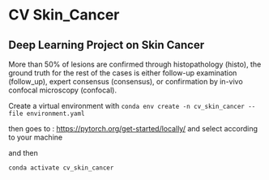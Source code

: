 # CV Skin_Cancer
## Deep Learning Project on Skin Cancer

More than 50% of lesions are confirmed through histopathology (histo), the ground truth for the rest of the cases is either follow-up examination (follow_up), expert consensus (consensus), or confirmation by in-vivo confocal microscopy (confocal).


Create a virtual environment with 
 `conda env create -n cv_skin_cancer --file environment.yaml`

then goes to : https://pytorch.org/get-started/locally/ and select according to your machine

and then 

`conda activate cv_skin_cancer`